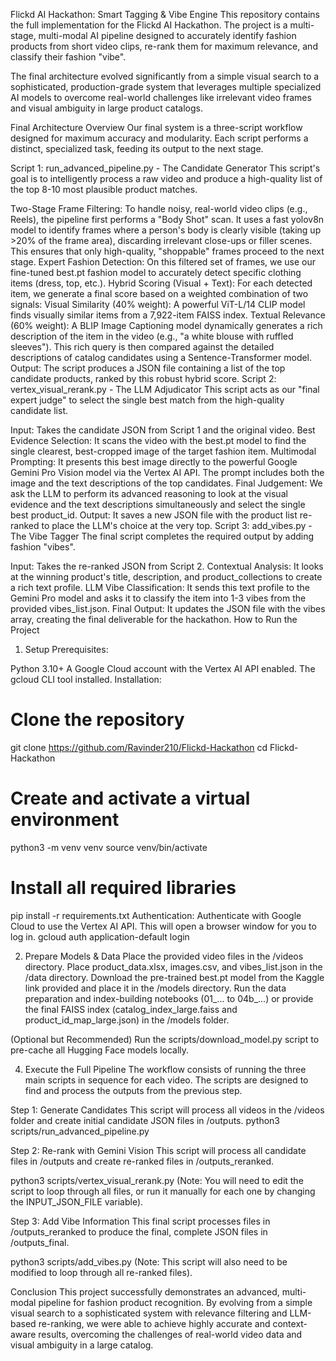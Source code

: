Flickd AI Hackathon: Smart Tagging & Vibe Engine
This repository contains the full implementation for the Flickd AI Hackathon. The project is a multi-stage, multi-modal AI pipeline designed to accurately identify fashion products from short video clips, re-rank them for maximum relevance, and classify their fashion "vibe".

The final architecture evolved significantly from a simple visual search to a sophisticated, production-grade system that leverages multiple specialized AI models to overcome real-world challenges like irrelevant video frames and visual ambiguity in large product catalogs.



Final Architecture Overview
Our final system is a three-script workflow designed for maximum accuracy and modularity. Each script performs a distinct, specialized task, feeding its output to the next stage.


Script 1: run_advanced_pipeline.py - The Candidate Generator
This script's goal is to intelligently process a raw video and produce a high-quality list of the top 8-10 most plausible product matches.

Two-Stage Frame Filtering: To handle noisy, real-world video clips (e.g., Reels), the pipeline first performs a "Body Shot" scan. It uses a fast yolov8n model to identify frames where a person's body is clearly visible (taking up >20% of the frame area), discarding irrelevant close-ups or filler scenes. This ensures that only high-quality, "shoppable" frames proceed to the next stage.
Expert Fashion Detection: On this filtered set of frames, we use our fine-tuned best.pt fashion model to accurately detect specific clothing items (dress, top, etc.).
Hybrid Scoring (Visual + Text): For each detected item, we generate a final score based on a weighted combination of two signals:
Visual Similarity (40% weight): A powerful ViT-L/14 CLIP model finds visually similar items from a 7,922-item FAISS index.
Textual Relevance (60% weight): A BLIP Image Captioning model dynamically generates a rich description of the item in the video (e.g., "a white blouse with ruffled sleeves"). This rich query is then compared against the detailed descriptions of catalog candidates using a Sentence-Transformer model.
Output: The script produces a JSON file containing a list of the top candidate products, ranked by this robust hybrid score.
Script 2: vertex_visual_rerank.py - The LLM Adjudicator
This script acts as our "final expert judge" to select the single best match from the high-quality candidate list.

Input: Takes the candidate JSON from Script 1 and the original video.
Best Evidence Selection: It scans the video with the best.pt model to find the single clearest, best-cropped image of the target fashion item.
Multimodal Prompting: It presents this best image directly to the powerful Google Gemini Pro Vision model via the Vertex AI API. The prompt includes both the image and the text descriptions of the top candidates.
Final Judgement: We ask the LLM to perform its advanced reasoning to look at the visual evidence and the text descriptions simultaneously and select the single best product_id.
Output: It saves a new JSON file with the product list re-ranked to place the LLM's choice at the very top.
Script 3: add_vibes.py - The Vibe Tagger
The final script completes the required output by adding fashion "vibes".

Input: Takes the re-ranked JSON from Script 2.
Contextual Analysis: It looks at the winning product's title, description, and product_collections to create a rich text profile.
LLM Vibe Classification: It sends this text profile to the Gemini Pro model and asks it to classify the item into 1-3 vibes from the provided vibes_list.json.
Final Output: It updates the JSON file with the vibes array, creating the final deliverable for the hackathon.
How to Run the Project
1. Setup
Prerequisites:

Python 3.10+
A Google Cloud account with the Vertex AI API enabled.
The gcloud CLI tool installed.
Installation:

# Clone the repository
git clone https://github.com/Ravinder210/Flickd-Hackathon
cd Flickd-Hackathon

# Create and activate a virtual environment
python3 -m venv venv
source venv/bin/activate

# Install all required libraries

pip install -r requirements.txt
Authentication:
Authenticate with Google Cloud to use the Vertex AI API. This will open a browser window for you to log in.
gcloud auth application-default login

2. Prepare Models & Data
Place the provided video files in the /videos directory.
Place product_data.xlsx, images.csv, and vibes_list.json in the /data directory.
Download the pre-trained best.pt model from the Kaggle link provided and place it in the /models directory.
Run the data preparation and index-building notebooks (01_... to 04b_...) or provide the final FAISS index (catalog_index_large.faiss and product_id_map_large.json) in the /models folder.

(Optional but Recommended) Run the scripts/download_model.py script to pre-cache all Hugging Face models locally.

4. Execute the Full Pipeline
The workflow consists of running the three main scripts in sequence for each video. The scripts are designed to find and process the outputs from the previous step.

Step 1: Generate Candidates
This script will process all videos in the /videos folder and create initial candidate JSON files in /outputs.
python3 scripts/run_advanced_pipeline.py

Step 2: Re-rank with Gemini Vision
This script will process all candidate files in /outputs and create re-ranked files in /outputs_reranked.

python3 scripts/vertex_visual_rerank.py
(Note: You will need to edit the script to loop through all files, or run it manually for each one by changing the INPUT_JSON_FILE variable).

Step 3: Add Vibe Information
This final script processes files in /outputs_reranked to produce the final, complete JSON files in /outputs_final.

python3 scripts/add_vibes.py
(Note: This script will also need to be modified to loop through all re-ranked files).

Conclusion
This project successfully demonstrates an advanced, multi-modal pipeline for fashion product recognition. By evolving from a simple visual search to a sophisticated system with relevance filtering and LLM-based re-ranking, we were able to achieve highly accurate and context-aware results, overcoming the challenges of real-world video data and visual ambiguity in a large catalog.
